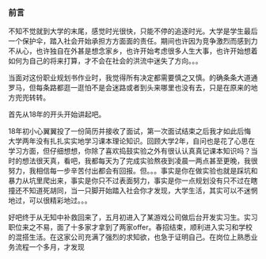 ### 前言

不知不觉就到大学的末尾，感觉时光很快，只能不停的追逐时光。大学是学生最后一个保护伞，踏入社会开始承担方方面面的责任。期间也许因为竞争激烈而感到力不从心，也许独自在外甚是想念家乡，也许开始考虑很多人生大事，也许开始想着如何为自己的将来打算，才不会在社会的洪流中迷失了方向。。。

当面对这份职业规划书作业时，我觉得所有决定都需要慎之又慎。的确条条大道通罗马，但每条路都逛一逛怕不是会迷路或者到头来哪里也没有去，只是在原来的地方兜兜转转。

首先从18年的开头开始讲起吧。

18年初小心翼翼投了一份简历并接收了面试，第一次面试结束之后我才如此后悔大学两年没有扎扎实实地学习课本理论知识。回顾大学2年，自问也是花了心思在学习方面，但仔细想想，你除了喜欢捣鼓实验之外有很认认真真记课本知识吗？当时的想法很天真，看吧，我都每天为了完成实验熬夜到凌晨一两点甚至更晚，我很努力，我相信每一步辛苦付出都会有回报。但。。。事实是你在做实验也就是踩坑和暴力从坑里爬出来，事实是你只不过表面努力，事实是你一点规划没有只不过在瞎撞还不知道死胡同，当一只脚开始踏入社会你才发现，大学生活，其实可以不迷惘地过，可以很精彩地过。。。

好吧终于从无知中补救回来了，五月初进入了某游戏公司做后台开发实习生。实习职位来之不易，面了十多家才拿到了两家offer。春招结束，顺利进入实习和学校的混搭生活。在这家公司充满了强烈的求知欲，也急于证明自己。在岗位上熟悉业务流程一个多月，才发现
